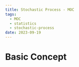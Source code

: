 ```yaml
---
title: Stochastic Process - MOC
tags:
  - MOC
  - statistics
  - stochastic-process
date: 2023-09-19
---
```

# Basic Concept

